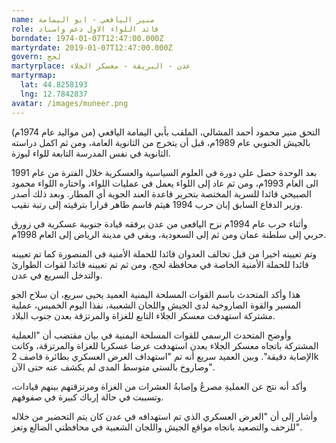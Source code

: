 ```yaml
---
name: منير اليافعي - ابو اليمامة
role: قائد اللواء الاول دعم واسناد
borndate: 1974-01-07T12:47:00.000Z
martyrdate: 2019-01-07T12:47:00.000Z
govern: لحج
martyrplace: عدن - البريقة - معسكر الجلاء
martyrmap:
  lat: 44.8258193
  lng: 12.7842837
avatar: /images/muneer.png
---
```


التحق منير محمود أحمد المشالي، الملقب بأبي اليمامة اليافعي (من مواليد عام 1974م) بالجيش الجنوبي عام 1989م، قبل أن يتخرج من الثانوية العامة، ومن ثم اكمل دراسته الثانوية في نفس المدرسة التابعة للواء لبوزة.

بعد الوحدة حصل على دورة في العلوم السياسية والعسكرية خلال الفترة من عام 1991 الى العام 1993م، ومن ثم عاد إلى اللواء يعمل في عمليات اللواء، واختاره اللواء محمود الصبيحي قائدا للسرية المختصة بتحرير قاعدة العند الجوية أي المطار. وبعد ذلك أصدر وزير الدفاع السابق إبان حرب 1994 هيثم قاسم طاهر قرارا بترقيته إلى رتبة نقيب.

وأثناء حرب عام 1994م نزح الیافعی من عدن برفقه قيادة جنوبية عسكرية في زورق حربي إلى سلطنة عمان ومن ثم إلى السعودية، وبقي في مدينة الرياض إلى العام 1998م.

وتم تعیینه اخیرا من قبل تحالف العدوان قائدا للحملة الأمنية في المنصورة كما تم تعيينه قائدا للحملة الأمنية الخاصة في محافظة لحج، ومن ثم تم تعيينه قائدا لقوات الطوارئ والتدخل السريع في عدن.

هذا وأكد المتحدث باسم القوات المسلحة اليمنية العميد يحيى سريع، ان سلاح الجو المسير والقوة الصاروخية لدى الجيش واللجان الشعبية، نفذا اليوم الخميس، عملية مشتركة استهدفت معسكر الجلاء التابع للغزاة والمرتزقة بعدن جنوب البلاد.

وأوضح المتحدث الرسمي للقوات المسلحة اليمنية في بيان مقتضب أن "العملية المشتركة باتجاه معسكر الجلاء بعدن استهدفت عرضا عسكريا للغزاة والمرتزقة، وكانت الإصابة دقيقة". وبين العميد سريع أنه تم "استهداف العرض العسكري بطائرة قاصف 2k وصاروخ بالستي متوسط المدى لم يكشف عنه حتى الآن".

وأكد أنه نتج عن العمليةِ مصرعُ وإصابةُ العشرات من الغزاة ومرتزقتهم بينهم قيادات، وتسببت في حالة إرباك كبيرة في صفوفهم.

وأشار إلى أن "العرض العسكري الذي تم استهدافه في عدن كان يتم التحضير من خلاله للزحف والتصعيد باتجاه مواقع الجيش واللجان الشعبية في محافظتي الضالع وتعز".
